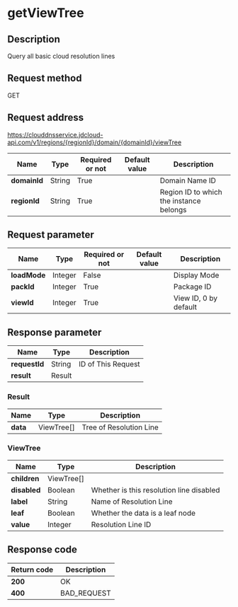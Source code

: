 # getViewTree


## Description
Query all basic cloud resolution lines

## Request method
GET

## Request address
https://clouddnsservice.jdcloud-api.com/v1/regions/{regionId}/domain/{domainId}/viewTree

|Name|Type|Required or not|Default value|Description|
|---|---|---|---|---|
|**domainId**|String|True| |Domain Name ID|
|**regionId**|String|True| |Region ID to which the instance belongs|

## Request parameter
|Name|Type|Required or not|Default value|Description|
|---|---|---|---|---|
|**loadMode**|Integer|False| |Display Mode|
|**packId**|Integer|True| |Package ID|
|**viewId**|Integer|True| |View ID, 0 by default|


## Response parameter
|Name|Type|Description|
|---|---|---|
|**requestId**|String|ID of This Request|
|**result**|Result| |


### Result
|Name|Type|Description|
|---|---|---|
|**data**|ViewTree[]|Tree of Resolution Line|
### ViewTree
|Name|Type|Description|
|---|---|---|
|**children**|ViewTree[]| |
|**disabled**|Boolean|Whether is this resolution line disabled|
|**label**|String|Name of Resolution Line|
|**leaf**|Boolean|Whether the data is a leaf node|
|**value**|Integer|Resolution Line ID|

## Response code
|Return code|Description|
|---|---|
|**200**|OK|
|**400**|BAD_REQUEST|
